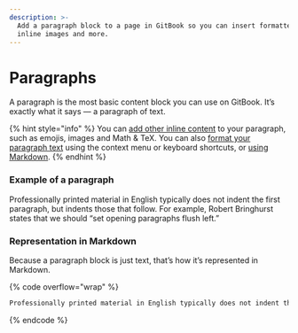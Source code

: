 ```yaml
---
description: >-
  Add a paragraph block to a page in GitBook so you can insert formatted text,
  inline images and more.
---
```


# Paragraphs

A paragraph is the most basic content block you can use on GitBook. It’s exactly what it says — a paragraph of text.

{% hint style="info" %}
You can [add other inline content](broken-reference) to your paragraph, such as emojis, images and Math & TeX. You can also [format your paragraph text](broken-reference) using the context menu or keyboard shortcuts, or [using Markdown](broken-reference).
{% endhint %}

### Example of a paragraph

Professionally printed material in English typically does not indent the first paragraph, but indents those that follow. For example, Robert Bringhurst states that we should “set opening paragraphs flush left.”

### Representation in Markdown

Because a paragraph block is just text, that’s how it’s represented in Markdown.

{% code overflow="wrap" %}
```markdown
Professionally printed material in English typically does not indent the first paragraph, but indents those that follow. For example, Robert Bringhurst states that we should “set opening paragraphs flush left.”
```
{% endcode %}
